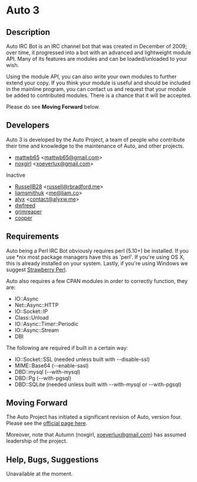 Auto 3
======

Description
-----------

Auto IRC Bot is an IRC channel bot that was created in
December of 2009; over time, it progressed into a bot with an
advanced and lightweight module API. Many of its features
are modules and can be loaded/unloaded to your wish.

Using the module API, you can also write your own modules to
further extend your copy.  If you think your module is useful
and should be included in the mainline program, you can
contact us and request that your module be added to
contributed modules. There is a chance that it will be accepted.

Please do see **Moving Forward** below.

Developers
----------

Auto 3 is developed by the Auto Project, a team
of people who contribute their time and knowledge to the
maintenance of Auto, and other projects.

- [mattwb65](https://github.com/mattwb65) &lt;mattwb65@gmail.com&gt;
- [noxgirl](https://github.com/noxgirl) &lt;xoeverlux@gmail.com&gt;

Inactive

- [RussellB28](https://github.com/RussellB28) &lt;russell@rbradford.me&gt;
- [liamsmithuk](https://github.com/liamsmithuk) &lt;me@liam.co&gt;
- [alyx](https://github.com/alyx) &lt;contact@alyxw.me&gt;
- [dwfreed](https://github.com/dwfreed)
- [grimreaper](https://github.com/grimreaper)
- [cooper](https://github.com/cooper)

Requirements
------------

Auto being a Perl IRC Bot obviously requires perl (5.10+) be installed. If you
use \*nix most package managers have this as 'perl'. If you're using OS X, this
is already installed on your system. Lastly, if you're using Windows we suggest
[Strawberry Perl](http://strawberryperl.com/).

Auto also requires a few CPAN modules in order to correctly function, they are:

+ IO::Async
+ Net::Async::HTTP
+ IO::Socket::IP
+ Class::Unload
+ IO::Async::Timer::Periodic
+ IO::Async::Stream
+ DBI

The following are required if built in a certain way:
+ IO::Socket::SSL (needed unless built with --disable-ssl)
+ MIME::Base64 (--enable-sasl)
+ DBD::mysql (--with-mysql)
+ DBD::Pg (--with-pgsql)
+ DBD::SQLite (needed unless built with --with-mysql or --with-pgsql)

Moving Forward
--------------

The Auto Project has initiated a significant revision of Auto, version four.
Please see the [official page here](http://git.io/autobot).

Moreover, note that Autumn (noxgirl, xoeverlux@gmail.com) has assumed
leadership of the project.

Help, Bugs, Suggestions
-----------------------

Unavailable at the moment.
